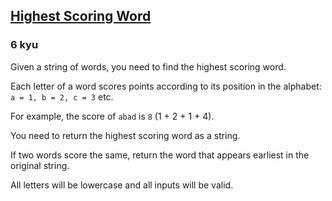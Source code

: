 <h2><a href=https://www.codewars.com/kata/57eb8fcdf670e99d9b000272/train/javascript target="_blank">Highest Scoring Word</a></h2><h3>6 kyu</h3><p>Given a string of words, you need to find the highest scoring word.</p><p>Each letter of a word scores points according to its position in the alphabet: <code>a = 1, b = 2, c = 3</code> etc.</p><p>For example, the score of <code>abad</code> is <code>8</code> (1 + 2 + 1 + 4).</p><p>You need to return the highest scoring word as a string.</p><p>If two words score the same, return the word that appears earliest in the original string.</p><p>All letters will be lowercase and all inputs will be valid.</p>